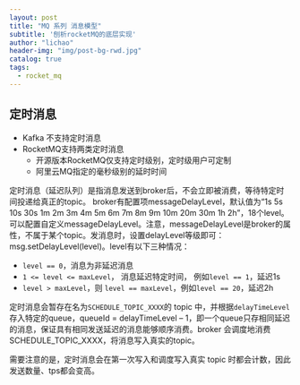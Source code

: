 ```yaml
---
layout: post
title: "MQ 系列 消息模型"
subtitle: '刨析rocketMQ的底层实现'
author: "lichao"
header-img: "img/post-bg-rwd.jpg"
catalog: true
tags:
  - rocket_mq
---
```


## 定时消息
* Kafka 不支持定时消息
* RocketMQ支持两类定时消息
  * 开源版本RocketMQ仅支持定时级别，定时级用户可定制
  * 阿里云MQ指定的毫秒级别的延时时间

定时消息（延迟队列）是指消息发送到broker后，不会立即被消费，等待特定时间投递给真正的topic。 broker有配置项messageDelayLevel，默认值为“1s 5s 10s 30s 1m 2m 3m 4m 5m 6m 7m 8m 9m 10m 20m 30m 1h 2h”，18个level。可以配置自定义messageDelayLevel。注意，messageDelayLevel是broker的属性，不属于某个topic。发消息时，设置delayLevel等级即可：msg.setDelayLevel(level)。level有以下三种情况：
* ```level == 0```，消息为非延迟消息
* ```1 <= level <= maxLevel```， 消息延迟特定时间， 例如```level == 1```，延迟1s
* ```level > maxLevel```，则 ```level == maxLevel```，例如```level == 20```，延迟2h

定时消息会暂存在名为```SCHEDULE_TOPIC_XXXX```的 topic 中，并根据```delayTimeLevel```存入特定的queue，queueId = delayTimeLevel – 1，即一个queue只存相同延迟的消息，保证具有相同发送延迟的消息能够顺序消费。broker 会调度地消费 SCHEDULE_TOPIC_XXXX，将消息写入真实的topic。

需要注意的是，定时消息会在第一次写入和调度写入真实 topic 时都会计数，因此发送数量、tps都会变高。